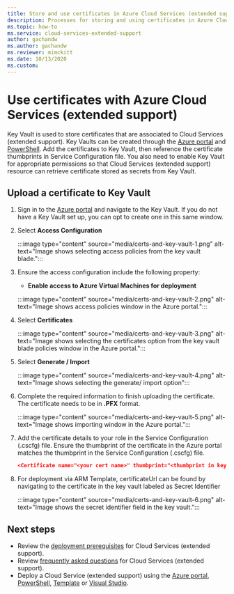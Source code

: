 ```yaml
---
title: Store and use certificates in Azure Cloud Services (extended support)
description: Processes for storing and using certificates in Azure Cloud Services (extended support)
ms.topic: how-to
ms.service: cloud-services-extended-support
author: gachandw
ms.author: gachandw
ms.reviewer: mimckitt
ms.date: 10/13/2020
ms.custom: 
---
```


# Use certificates with Azure Cloud Services (extended support)

Key Vault is used to store certificates that are associated to Cloud Services (extended support). Key Vaults can be created through the [Azure portal](../key-vault/general/quick-create-portal.md) and [PowerShell](../key-vault/general/quick-create-powershell.md). Add the certificates to Key Vault, then reference the certificate thumbprints in Service Configuration file. You also need to enable Key Vault for appropriate permissions so that Cloud Services (extended support) resource can retrieve certificate stored as secrets from Key Vault.

## Upload a certificate to Key Vault 

1. Sign in to the [Azure portal](https://portal.azure.com) and navigate to the Key Vault. If you do not have a Key Vault set up, you can opt to create one in this same window.

2. Select **Access Configuration**

    :::image type="content" source="media/certs-and-key-vault-1.png" alt-text="Image shows selecting access policies from the key vault blade.":::

3. Ensure the access configuration include the following property:
    - **Enable access to Azure Virtual Machines for deployment**

    :::image type="content" source="media/certs-and-key-vault-2.png" alt-text="Image shows access policies window in the Azure portal.":::
 
4.	Select **Certificates** 

    :::image type="content" source="media/certs-and-key-vault-3.png" alt-text="Image shows selecting the certificates option from the key vault blade policies window in the Azure portal.":::

5. Select **Generate / Import**

    :::image type="content" source="media/certs-and-key-vault-4.png" alt-text="Image shows selecting the generate/ import option":::

4.	Complete the required information to finish uploading the certificate. The certificate needs to be in **.PFX** format.

    :::image type="content" source="media/certs-and-key-vault-5.png" alt-text="Image shows importing window in the Azure portal.":::

5.	Add the certificate details to your role in the Service Configuration (.cscfg) file. Ensure the thumbprint of the certificate in the Azure portal matches the thumbprint in the Service Configuration (.cscfg) file. 
    
    ```json
    <Certificate name="<your cert name>" thumbprint="<thumbprint in key vault" thumbprintAlgorithm="sha1" /> 
    ```
6.  For deployment via ARM Template, certificateUrl can be found by navigating to the certificate in the key vault labeled as Secret Identifier

    :::image type="content" source="media/certs-and-key-vault-6.png" alt-text="Image shows the secret identifier field in the key vault.":::

## Next steps 
- Review the [deployment prerequisites](deploy-prerequisite.md) for Cloud Services (extended support).
- Review [frequently asked questions](faq.yml) for Cloud Services (extended support).
- Deploy a Cloud Service (extended support) using the [Azure portal](deploy-portal.md), [PowerShell](deploy-powershell.md), [Template](deploy-template.md) or [Visual Studio](deploy-visual-studio.md).
